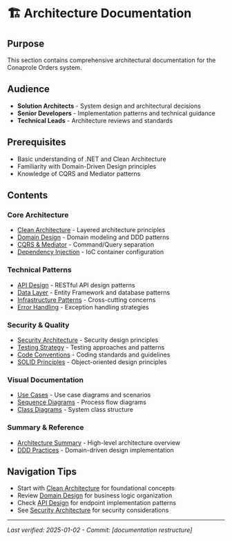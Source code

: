 # 🏗️ Architecture Documentation

## Purpose

This section contains comprehensive architectural documentation for the Conaprole Orders system.

## Audience

- **Solution Architects** - System design and architectural decisions
- **Senior Developers** - Implementation patterns and technical guidance
- **Technical Leads** - Architecture reviews and standards

## Prerequisites

- Basic understanding of .NET and Clean Architecture
- Familiarity with Domain-Driven Design principles
- Knowledge of CQRS and Mediator patterns

## Contents

### Core Architecture
- [Clean Architecture](./clean-architecture.md) - Layered architecture principles
- [Domain Design](./domain-design.md) - Domain modeling and DDD patterns
- [CQRS & Mediator](./cqrs-mediator.md) - Command/Query separation
- [Dependency Injection](./dependency-injection.md) - IoC container configuration

### Technical Patterns
- [API Design](./api-design.md) - RESTful API design patterns
- [Data Layer](./data-layer.md) - Entity Framework and database patterns
- [Infrastructure Patterns](./infrastructure-patterns.md) - Cross-cutting concerns
- [Error Handling](./manejo-errores.md) - Exception handling strategies

### Security & Quality
- [Security Architecture](./security-architecture.md) - Security design principles
- [Testing Strategy](./testing-strategy.md) - Testing approaches and patterns
- [Code Conventions](./convenciones-codigo.md) - Coding standards and guidelines
- [SOLID Principles](./solid-y-dip.md) - Object-oriented design principles

### Visual Documentation
- [Use Cases](./casos-de-uso/README.md) - Use case diagrams and scenarios
- [Sequence Diagrams](./diagramas-secuencia/README.md) - Process flow diagrams
- [Class Diagrams](./DIAGRAMA-CLASES-README.md) - System class structure

### Summary & Reference
- [Architecture Summary](./resumen.md) - High-level architecture overview
- [DDD Practices](./practicas-ddd.md) - Domain-driven design implementation

## Navigation Tips

- Start with [Clean Architecture](./clean-architecture.md) for foundational concepts
- Review [Domain Design](./domain-design.md) for business logic organization
- Check [API Design](./api-design.md) for endpoint implementation patterns
- See [Security Architecture](./security-architecture.md) for security considerations

---

*Last verified: 2025-01-02 - Commit: [documentation restructure]*